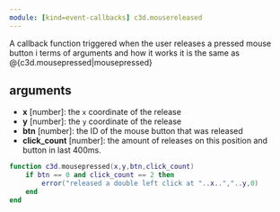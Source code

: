 ```yaml
---
module: [kind=event-callbacks] c3d.mousereleased
---
```


A callback function triggered when the user releases a pressed mouse button
i terms of arguments and how it works it is the same as @{c3d.mousepressed|mousepressed}

## arguments
- **x** [number]: the `x` coordinate of the release
- **y** [number]: the `y` coordinate of the release
- **btn** [number]: the ID of the mouse button that was released
- **click_count** [number]: the amount of releases on this position and button in last 400ms.

```lua
function c3d.mousepressed(x,y,btn,click_count)
    if btn == 0 and click_count == 2 then
        error("released a double left click at "..x..","..y,0)
    end
end
```